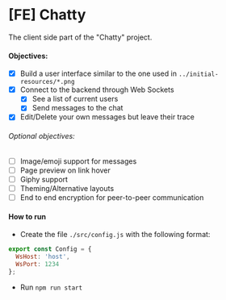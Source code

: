 # [FE] Chatty

The client side part of the "Chatty" project.

#### Objectives:
 - [x] Build a user interface similar to the one used in `../initial-resources/*.png`
 - [x] Connect to the backend through Web Sockets
    - [x] See a list of current users
    - [x] Send messages to the chat
 - [x] Edit/Delete your own messages but leave their trace
 
 ###### Optional objectives:
 - [ ] Image/emoji support for messages
 - [ ] Page preview on link hover
 - [ ] Giphy support
 - [ ] Theming/Alternative layouts
 - [ ] End to end encryption for peer-to-peer communication

#### How to run
- Create the file `./src/config.js` with the following format:
```javascript
export const Config = {
  WsHost: 'host',
  WsPort: 1234
};
```
- Run `npm run start`
